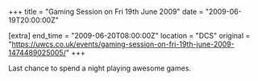+++
title = "Gaming Session on Fri 19th June 2009"
date = "2009-06-19T20:00:00Z"

[extra]
end_time = "2009-06-20T08:00:00Z"
location = "DCS"
original = "https://uwcs.co.uk/events/gaming-session-on-fri-19th-june-2009-1474489025005/"
+++

Last chance to spend a night playing awesome games.

